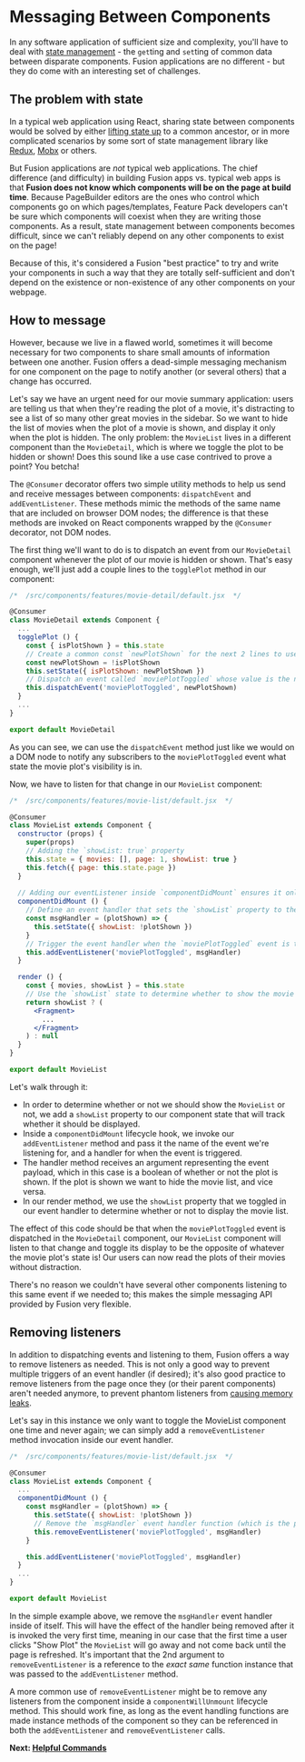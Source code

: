 # Messaging Between Components 

In any software application of sufficient size and complexity, you'll have to deal with [state management](https://en.wikipedia.org/wiki/State_(computer_science)#Program_state) - the `get`ting and `set`ting of common data between disparate components. Fusion applications are no different - but they do come with an interesting set of challenges.

## The problem with state
In a typical web application using React, sharing state between components would be solved by either [lifting state up](https://reactjs.org/docs/lifting-state-up.html) to a common ancestor, or in more complicated scenarios by some sort of state management library like [Redux](https://redux.js.org/), [Mobx](https://mobx.js.org/) or others.

But Fusion applications are *not* typical web applications. The chief difference (and difficulty) in building Fusion apps vs. typical web apps is that **Fusion does not know which components will be on the page at build time**. Because PageBuilder editors are the ones who control which components go on which pages/templates, Feature Pack developers can't be sure which components will coexist when they are writing those components. As a result, state management between components becomes difficult, since we can't reliably depend on any other components to exist on the page!

Because of this, it's considered a Fusion "best practice" to try and write your components in such a way that they are totally self-sufficient and don't depend on the existence or non-existence of any other components on your webpage.

## How to message
However, because we live in a flawed world, sometimes it will become necessary for two components to share small amounts of information between one another. Fusion offers a dead-simple messaging mechanism for one component on the page to notify another (or several others) that a change has occurred.

Let's say we have an urgent need for our movie summary application: users are telling us that when they're reading the plot of a movie, it's distracting to see a list of so many other great movies in the sidebar. So we want to hide the list of movies when the plot of a movie is shown, and display it only when the plot is hidden. The only problem: the `MovieList` lives in a different component than the `MovieDetail`, which is where we toggle the plot to be hidden or shown! Does this sound like a use case contrived to prove a point? You betcha!

The `@Consumer` decorator offers two simple utility methods to help us send and receive messages between components: `dispatchEvent` and `addEventListener`. These methods mimic the methods of the same name that are included on browser DOM nodes; the difference is that these methods are invoked on React components wrapped by the `@Consumer` decorator, not DOM nodes.

The first thing we'll want to do is to dispatch an event from our `MovieDetail` component whenever the plot of our movie is hidden or shown. That's easy enough, we'll just add a couple lines to the `togglePlot` method in our component:

```jsx
/*  /src/components/features/movie-detail/default.jsx  */

@Consumer
class MovieDetail extends Component {
  ...
  togglePlot () {
    const { isPlotShown } = this.state
    // Create a common const `newPlotShown` for the next 2 lines to use
    const newPlotShown = !isPlotShown
    this.setState({ isPlotShown: newPlotShown })
    // Dispatch an event called `moviePlotToggled` whose value is the new state of the plot's visibility
    this.dispatchEvent('moviePlotToggled', newPlotShown)
  }
  ...
}

export default MovieDetail
```

As you can see, we can use the `dispatchEvent` method just like we would on a DOM node to notify any subscribers to the `moviePlotToggled` event what state the movie plot's visibility is in.

Now, we have to listen for that change in our `MovieList` component:

```jsx
/*  /src/components/features/movie-list/default.jsx  */

@Consumer
class MovieList extends Component {
  constructor (props) {
    super(props)
    // Adding the `showList: true` property
    this.state = { movies: [], page: 1, showList: true }
    this.fetch({ page: this.state.page })
  }
  
  // Adding our eventListener inside `componentDidMount` ensures it only happens client-side
  componentDidMount () {
    // Define an event handler that sets the `showList` property to the opposite of the `plotShown` value we receive
    const msgHandler = (plotShown) => {
      this.setState({ showList: !plotShown })
    }
    // Trigger the event handler when the `moviePlotToggled` event is triggered
    this.addEventListener('moviePlotToggled', msgHandler)
  }

  render () {
    const { movies, showList } = this.state
    // Use the `showList` state to determine whether to show the movie list or not
    return showList ? (
      <Fragment>
        ...
      </Fragment>
    ) : null
  }
}

export default MovieList
```

Let's walk through it:
- In order to determine whether or not we should show the `MovieList` or not, we add a `showList` property to our component state that will track whether it should be displayed.
- Inside a `componentDidMount` lifecycle hook, we invoke our `addEventListener` method and pass it the name of the event we're listening for, and a handler for when the event is triggered.
- The handler method receives an argument representing the event payload, which in this case is a boolean of whether or not the plot is shown. If the plot is shown we want to hide the movie list, and vice versa.
- In our render method, we use the `showList` property that we toggled in our event handler to determine whether or not to display the movie list.

The effect of this code should be that when the `moviePlotToggled` event is dispatched in the `MovieDetail` component, our `MovieList` component will listen to that change and toggle its display to be the opposite of whatever the movie plot's state is! Our users can now read the plots of their movies without distraction.

There's no reason we couldn't have several other components listening to this same event if we needed to; this makes the simple messaging API provided by Fusion very flexible.

## Removing listeners

In addition to dispatching events and listening to them, Fusion offers a way to remove listeners as needed. This is not only a good way to prevent multiple triggers of an event handler (if desired); it's also good practice to remove listeners from the page once they (or their parent components) aren't needed anymore, to prevent phantom listeners from [causing memory leaks](http://crockford.com/javascript/memory/leak.html).

Let's say in this instance we only want to toggle the MovieList component one time and never again; we can simply add a `removeEventListener` method invocation inside our event handler.

```jsx
/*  /src/components/features/movie-list/default.jsx  */

@Consumer
class MovieList extends Component {
  ...
  componentDidMount () {
    const msgHandler = (plotShown) => {
      this.setState({ showList: !plotShown })
      // Remove the `msgHandler` event handler function (which is the parent function of this block) as a subscriber from the 'moviePlotToggled' event
      this.removeEventListener('moviePlotToggled', msgHandler)
    }

    this.addEventListener('moviePlotToggled', msgHandler)
  }
  ...
}

export default MovieList
```

In the simple example above, we remove the `msgHandler` event handler inside of itself. This will have the effect of the handler being removed after it is invoked the very first time, meaning in our case that the first time a user clicks "Show Plot" the `MovieList` will go away and not come back until the page is refreshed. It's important that the 2nd argument to `removeEventListener` is a reference to the *exact same* function instance that was passed to the `addEventListener` method.

A more common use of `removeEventListener` might be to remove any listeners from the component inside a `componentWillUnmount` lifecycle method. This should work fine, as long as the event handling functions are made instance methods of the component so they can be referenced in both the `addEventListener` and `removeEventListener` calls.


 **Next: [Helpful Commands](./helpful-commands.md)**
